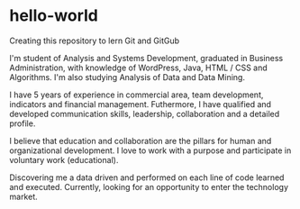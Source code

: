 # hello-world

Creating this repository to lern Git and GitGub

I'm student of Analysis and Systems Development, graduated in Business Administration, with
knowledge of WordPress, Java, HTML / CSS and Algorithms. I'm also studying Analysis of Data and Data Mining.

I have 5 years of experience in commercial area, team development, indicators and financial management. Futhermore, I have qualified and developed communication skills, leadership, collaboration and a detailed profile. 

I believe that education and collaboration are the pillars for human and organizational development. I love to work with a purpose and participate in voluntary work (educational).

Discovering me a data driven and performed on each line of code learned and executed. Currently, looking for an opportunity to enter the technology market.
